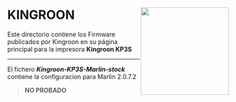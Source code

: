 # KINGROON <img align="right" width=200 src="https://ueeshop.ly200-cdn.com/u_file/UPAO/UPAO597/2010/photo/a72defb082.png" />

Este directorio contiene los Firmware publicados por Kingroon en su página principal para la impresora **Kingroon KP3S**

***

El fichero _**Kingroon-KP3S-Marlin-stock**_ contiene la configuracion para Marlin 2.0.7.2
> **NO PROBADO**
